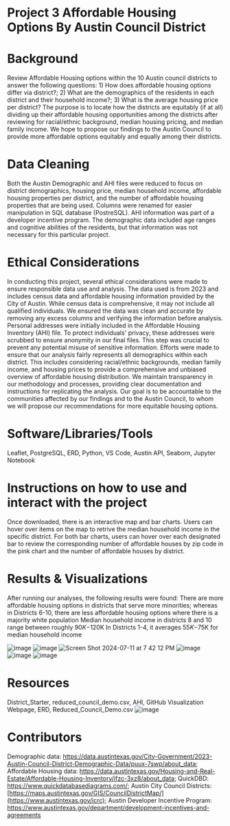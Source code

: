 # Project 3 Affordable Housing Options By Austin Council District

# Background
Review Affordable Housing options within the 10 Austin council districts to answer the following questions: 1) How does affordable housing options differ via district?; 2) What are the demographics of the residents in each district and their household income?; 3) What is the average housing price per district? The purpose is to locate how the districts are equitably (if at all) dividing up their affordable housing opportunities among the districts after reviewing for racial/ethnic background, median housing pricing, and median family income. We hope to propose our findings to the Austin Council to provide more affordable options equitably and equally among their districts. 

# Data Cleaning
Both the Austin Demographic and AHI files were reduced to focus on district demographics, housing price, median household income, affordable housing properties per district, and the number of affordable housing properties that are being used. Columns were renamed for easier manipulation in SQL database (PostreSQL). AHI information was part of a developer incentive program. The demographic data included age ranges and cognitive abilities of the residents, but that information was not necessary for this particular project. 

# Ethical Considerations
In conducting this project, several ethical considerations were made to ensure responsible data use and analysis. The data used is from 2023 and includes census data and affordable housing information provided by the City of Austin. While census data is comprehensive, it may not include all qualified individuals. We ensured the data was clean and accurate by removing any excess columns and verifying the information before analysis. Personal addresses were initially included in the Affordable Housing Inventory (AHI) file. To protect individuals' privacy, these addresses were scrubbed to ensure anonymity in our final files. This step was crucial to prevent any potential misuse of sensitive information. Efforts were made to ensure that our analysis fairly represents all demographics within each district. This includes considering racial/ethnic backgrounds, median family income, and housing prices to provide a comprehensive and unbiased overview of affordable housing distribution. We maintain transparency in our methodology and processes, providing clear documentation and instructions for replicating the analysis. Our goal is to be accountable to the communities affected by our findings and to the Austin Council, to whom we will propose our recommendations for more equitable housing options.

# Software/Libraries/Tools
Leaflet, PostgreSQL, ERD, Python, VS Code, Austin API, Seaborn, Jupyter Notebook

# Instructions on how to use and interact with the project
Once downloaded, there is an interactive map and bar charts. Users can hover over items on the map to retrive the median household income in the specific district. For both bar charts, users can hover over each designated bar to review the corresponding number of affordable houses by zip code in the pink chart and the number of affordable houses by district. 

# Results & Visualizations
After running our analyses, the following results were found:
  There are more affordable housing options in districts that serve more minorities; whereas in Districts 6-10, there are less affordable housing options where there is a majority white population
  Median household income in districts 8 and 10 range between roughly $90K-$120K
  In Districts 1-4, it averages $55K-$75K for median household income

![image](https://github.com/user-attachments/assets/8884baa6-dd1e-4686-8f71-208d8bebe6cc)
![image](https://github.com/user-attachments/assets/b7c4e340-f543-4fa8-b40e-14aafe2ed80d)
![Screen Shot 2024-07-11 at 7 42 12 PM](https://github.com/user-attachments/assets/f8ea4ab8-526c-4921-bedb-6b26cc58a2ee)
![image](https://github.com/user-attachments/assets/58ee03ef-345c-4046-a010-3dfb2039aa58)
![image](https://github.com/user-attachments/assets/0de41243-f4e6-48d6-b4ac-0d09bac63858)
![image](https://github.com/user-attachments/assets/8dec88cf-355a-4416-86eb-091d2b5dc9ae)


# Resources
District_Starter, reduced_council_demo.csv, AHI, GitHub Visualization Webpage, ERD, Reduced_Council_Demo.csv
![image](https://github.com/user-attachments/assets/c9b81fc1-6e3b-4efb-9c08-1055c2be3097)

# Contributors
Demographic data: https://data.austintexas.gov/City-Government/2023-Austin-Council-District-Demographic-Data/puux-7swp/about_data; Affordable Housing data: https://data.austintexas.gov/Housing-and-Real-Estate/Affordable-Housing-Inventory/ifzc-3xz8/about_data; QuickDBD: https://www.quickdatabasediagrams.com/; Austin City Council Districts: [https://maps.austintexas.gov/GIS/CouncilDistrictMap/](https://www.austintexas.gov/icrc); Austin Developer Incentive Program: https://www.austintexas.gov/department/development-incentives-and-agreements 



